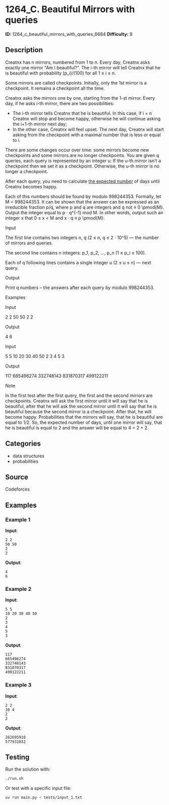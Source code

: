 # 1264_C. Beautiful Mirrors with queries

**ID:** 1264_c_beautiful_mirrors_with_queries_6684
**Difficulty:** 9

## Description

Creatnx has n mirrors, numbered from 1 to n. Every day, Creatnx asks exactly one mirror "Am I beautiful?". The i-th mirror will tell Creatnx that he is beautiful with probability (p_i)/(100) for all 1 ≤ i ≤ n.

Some mirrors are called checkpoints. Initially, only the 1st mirror is a checkpoint. It remains a checkpoint all the time.

Creatnx asks the mirrors one by one, starting from the 1-st mirror. Every day, if he asks i-th mirror, there are two possibilities:

  * The i-th mirror tells Creatnx that he is beautiful. In this case, if i = n Creatnx will stop and become happy, otherwise he will continue asking the i+1-th mirror next day;
  * In the other case, Creatnx will feel upset. The next day, Creatnx will start asking from the checkpoint with a maximal number that is less or equal to i.



There are some changes occur over time: some mirrors become new checkpoints and some mirrors are no longer checkpoints. You are given q queries, each query is represented by an integer u: If the u-th mirror isn't a checkpoint then we set it as a checkpoint. Otherwise, the u-th mirror is no longer a checkpoint.

After each query, you need to calculate [the expected number](https://en.wikipedia.org/wiki/Expected_value) of days until Creatnx becomes happy.

Each of this numbers should be found by modulo 998244353. Formally, let M = 998244353. It can be shown that the answer can be expressed as an irreducible fraction p/q, where p and q are integers and q not ≡ 0 \pmod{M}. Output the integer equal to p ⋅ q^{-1} mod M. In other words, output such an integer x that 0 ≤ x < M and x ⋅ q ≡ p \pmod{M}.

Input

The first line contains two integers n, q (2 ≤ n, q ≤ 2 ⋅ 10^5) — the number of mirrors and queries.

The second line contains n integers: p_1, p_2, …, p_n (1 ≤ p_i ≤ 100).

Each of q following lines contains a single integer u (2 ≤ u ≤ n) — next query.

Output

Print q numbers – the answers after each query by modulo 998244353.

Examples

Input


2 2
50 50
2
2


Output


4
6


Input


5 5
10 20 30 40 50
2
3
4
5
3


Output


117
665496274
332748143
831870317
499122211

Note

In the first test after the first query, the first and the second mirrors are checkpoints. Creatnx will ask the first mirror until it will say that he is beautiful, after that he will ask the second mirror until it will say that he is beautiful because the second mirror is a checkpoint. After that, he will become happy. Probabilities that the mirrors will say, that he is beautiful are equal to 1/2. So, the expected number of days, until one mirror will say, that he is beautiful is equal to 2 and the answer will be equal to 4 = 2 + 2.

## Categories

- data structures
- probabilities

## Source

Codeforces

## Examples

### Example 1

**Input**:
```
2 2
50 50
2
2
```

**Output**:
```
4
6
```

### Example 2

**Input**:
```
5 5
10 20 30 40 50
2
3
4
5
3
```

**Output**:
```
117
665496274
332748143
831870317
499122211
```

### Example 3

**Input**:
```
2 2
38 4
2
2
```

**Output**:
```
262695910
577931032
```


## Testing

Run the solution with:

```bash
./run.sh
```

Or test with a specific input file:

```bash
uv run main.py < tests/input_1.txt
```
